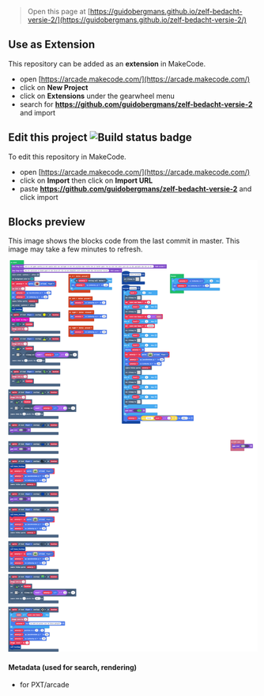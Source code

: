  


> Open this page at [https://guidobergmans.github.io/zelf-bedacht-versie-2/](https://guidobergmans.github.io/zelf-bedacht-versie-2/)

## Use as Extension

This repository can be added as an **extension** in MakeCode.

* open [https://arcade.makecode.com/](https://arcade.makecode.com/)
* click on **New Project**
* click on **Extensions** under the gearwheel menu
* search for **https://github.com/guidobergmans/zelf-bedacht-versie-2** and import

## Edit this project ![Build status badge](https://github.com/guidobergmans/zelf-bedacht-versie-2/workflows/MakeCode/badge.svg)

To edit this repository in MakeCode.

* open [https://arcade.makecode.com/](https://arcade.makecode.com/)
* click on **Import** then click on **Import URL**
* paste **https://github.com/guidobergmans/zelf-bedacht-versie-2** and click import

## Blocks preview

This image shows the blocks code from the last commit in master.
This image may take a few minutes to refresh.

![A rendered view of the blocks](https://github.com/guidobergmans/zelf-bedacht-versie-2/raw/master/.github/makecode/blocks.png)

#### Metadata (used for search, rendering)

* for PXT/arcade
<script src="https://makecode.com/gh-pages-embed.js"></script><script>makeCodeRender("{{ site.makecode.home_url }}", "{{ site.github.owner_name }}/{{ site.github.repository_name }}");</script>
